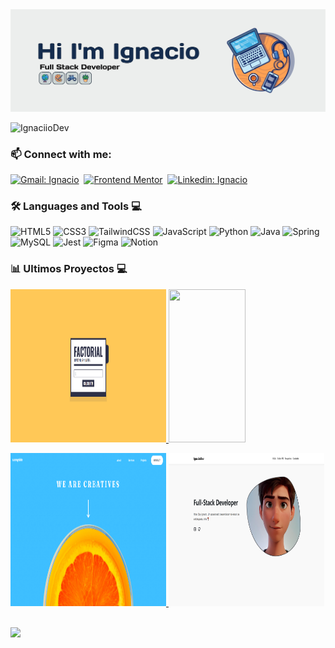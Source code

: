 <img src="https://github.com/IgnaciioDev/IgnaciioDev/blob/main/Banner-Github.jpg" alt="banner">

<p align="left"> <img src="https://komarev.com/ghpvc/?username=icastroo&label=Profile%20views&color=0e75b6&style=flat" alt="IgnaciioDev" /> </p>

<h3 align="left">📫 Connect with me:</h3>
<div align = "left">
    
[![Gmail: Ignacio](https://img.shields.io/badge/-gmail-red?style=for-the-badge&logo=Gmail&logoColor=white&link=mailto:ignacio9781@gmail.com)](mailto:ignacio9781@gmail.com)&nbsp;
[![Frontend Mentor](https://img.shields.io/badge/-Frontend%20Mentor-5F3DC4?style=for-the-badge&logo=FrontendMentor&logoColor=white&link=https://www.frontendmentor.io/profile/Icastroo)](https://www.frontendmentor.io/profile/Icastroo)&nbsp;
[![Linkedin: Ignacio](https://img.shields.io/badge/-linkedin-blue?style=for-the-badge&logo=Linkedin&logoColor=white&link=https://www.linkedin.com/in/ignacio-castroo/)](https://www.linkedin.com/in/ignaciodev/)
</div>

<h3 align="left">🛠️ Languages and Tools 💻</h3>

![HTML5](https://img.shields.io/badge/html5-%23E34F26.svg?style=for-the-badge&logo=html5&logoColor=white)
![CSS3](https://img.shields.io/badge/css3-%231572B6.svg?style=for-the-badge&logo=css3&logoColor=white)
![TailwindCSS](https://img.shields.io/badge/tailwindcss-%2338B2AC.svg?style=for-the-badge&logo=tailwind-css&logoColor=white)
![JavaScript](https://img.shields.io/badge/javascript-%23323330.svg?style=for-the-badge&logo=javascript&logoColor=%23F7DF1E)
![Python](https://img.shields.io/badge/python-3670A0?style=for-the-badge&logo=python&logoColor=ffdd54)
![Java](https://img.shields.io/badge/java-%23ED8B00.svg?style=for-the-badge&logo=openjdk&logoColor=white)
![Spring](https://img.shields.io/badge/spring-%236DB33F.svg?style=for-the-badge&logo=spring&logoColor=white)
![MySQL](https://img.shields.io/badge/mysql-%2300f.svg?style=for-the-badge&logo=mysql&logoColor=white)
![Jest](https://img.shields.io/badge/-jest-%23C21325?style=for-the-badge&logo=jest&logoColor=white)
![Figma](https://img.shields.io/badge/figma-%23F24E1E.svg?style=for-the-badge&logo=figma&logoColor=white)
![Notion](https://img.shields.io/badge/Notion-%23000000.svg?style=for-the-badge&logo=notion&logoColor=white)
<br/>


<h3 align="left">📊  Ultimos Proyectos 💻 </h2>


<p align="left">
  <a href="https://github.com/IgnaciioDev/Factorial-Calculator-Design" title="Factorial Calculator Design | IgnaciioDev">
      <img width="49.40%" height="245px" src="https://raw.githubusercontent.com/IgnaciioDev/Factorial-Calculator-Design/refs/heads/main/image/factorial-image.png">
  </a>
  <a href="https://github.com/IgnaciioDev/Juego-del-ahorcado-Alura-Challenges-Oracle-ONE" title="Juego del Ahorcado | IgnaciioDev">
      <img width="49.40%" height="245px" src="https://user-images.githubusercontent.com/107725949/267949679-f0168722-c1ef-4b71-ac88-26500a1c7667.png">
  </a>
</p>

<p align="left">
  <a href="https://github.com/IgnaciioDev/Sunnyside-agency-landing-page" title="Sunnyside agency | IgnaciioDev">
      <img width="49.40%" height="245px" src="https://raw.githubusercontent.com/IgnaciioDev/Sunnyside-agency-landing-page/refs/heads/main/images/desktop/image-portada.png">
  </a>
  <a href="https://github.com/IgnaciioDev/portfolio2024" title="Portfolio | IgnaciioDev">
      <img width="49.40%" height="245px" src="https://raw.githubusercontent.com/IgnaciioDev/portfolio2024/refs/heads/main/img/imagen-portada.png">
  </a>
</p>


<br>
<img src="https://www.animatedimages.org/data/media/562/animated-line-image-0184.gif" width="1920" height=""></img>
